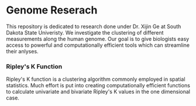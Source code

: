 # Genome Reserach
This repository is dedicated to research done under Dr. Xijin Ge at South Dakota State Univeristy. We investigate the clustering of different measurements along the human genome.
Our goal is to give biologists easy access to powerful and computationally efficient tools which can streamline their anlyses.

### Ripley's K Function
Ripley's K function is a clustering algorithm commonly employed in spatial statistics. Much effort is put into creating computationally efficient functions to calculate univariate and 
bivariate Ripley's K values in the one dimensional case.
